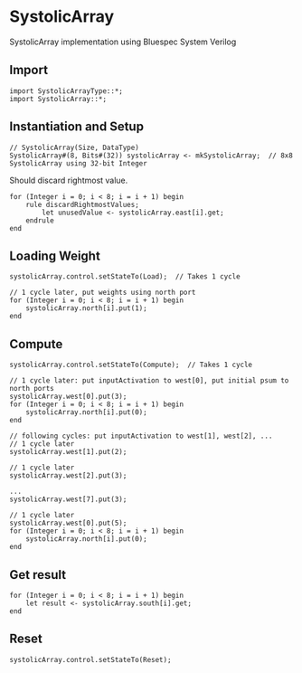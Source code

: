 <!-- MIT License

Copyright (c) 2020 William Won (william.won@gatech.edu)

Permission is hereby granted, free of charge, to any person obtaining a copy
of this software and associated documentation files (the "Software"), to deal
in the Software without restriction, including without limitation the rights
to use, copy, modify, merge, publish, distribute, sublicense, and/or sell
copies of the Software, and to permit persons to whom the Software is
furnished to do so, subject to the following conditions:

The above copyright notice and this permission notice shall be included in all
copies or substantial portions of the Software.

THE SOFTWARE IS PROVIDED "AS IS", WITHOUT WARRANTY OF ANY KIND, EXPRESS OR
IMPLIED, INCLUDING BUT NOT LIMITED TO THE WARRANTIES OF MERCHANTABILITY,
FITNESS FOR A PARTICULAR PURPOSE AND NONINFRINGEMENT. IN NO EVENT SHALL THE
AUTHORS OR COPYRIGHT HOLDERS BE LIABLE FOR ANY CLAIM, DAMAGES OR OTHER
LIABILITY, WHETHER IN AN ACTION OF CONTRACT, TORT OR OTHERWISE, ARISING FROM,
OUT OF OR IN CONNECTION WITH THE SOFTWARE OR THE USE OR OTHER DEALINGS IN THE
SOFTWARE. -->

# SystolicArray
SystolicArray implementation using Bluespec System Verilog

## Import
```bluespec
import SystolicArrayType::*;
import SystolicArray::*;
```

## Instantiation and Setup
```bluespec
// SystolicArray(Size, DataType)
SystolicArray#(8, Bits#(32)) systolicArray <- mkSystolicArray;  // 8x8 SystolicArray using 32-bit Integer
```

Should discard rightmost value.
```bluespec
for (Integer i = 0; i < 8; i = i + 1) begin
    rule discardRightmostValues;
        let unusedValue <- systolicArray.east[i].get;
    endrule
end
```

## Loading Weight
```bluespec
systolicArray.control.setStateTo(Load);  // Takes 1 cycle

// 1 cycle later, put weights using north port
for (Integer i = 0; i < 8; i = i + 1) begin
    systolicArray.north[i].put(1);
end
```

## Compute
```bluespec
systolicArray.control.setStateTo(Compute);  // Takes 1 cycle

// 1 cycle later: put inputActivation to west[0], put initial psum to north ports
systolicArray.west[0].put(3);
for (Integer i = 0; i < 8; i = i + 1) begin
    systolicArray.north[i].put(0);
end

// following cycles: put inputActivation to west[1], west[2], ...
// 1 cycle later
systolicArray.west[1].put(2);

// 1 cycle later
systolicArray.west[2].put(3);

...
systolicArray.west[7].put(3);

// 1 cycle later
systolicArray.west[0].put(5);
for (Integer i = 0; i < 8; i = i + 1) begin
    systolicArray.north[i].put(0);
end
```

## Get result
```bluespec
for (Integer i = 0; i < 8; i = i + 1) begin
    let result <- systolicArray.south[i].get;
end
```

## Reset
```bluespec
systolicArray.control.setStateTo(Reset);
```

